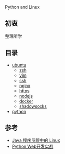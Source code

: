 Python and Linux

## 初衷
整理所学

## 目录
- [ubuntu](ubuntu.md)
  - [zsh](zsh.md)
  - [vim](vim.md)
  - [ssh](ssh.md)
  - [nginx](nginx.md)
  - [https](https.md)
  - [nodejs](nodejs.md)
  - [docker](docker.md)
  - [shadowsocks](shadowsocks.md)
- [python](python/python.md)

## 参考
- [Java 程序员眼中的 Linux](https://github.com/judasn/Linux-Tutorial)
- [Python Web开发实战](https://github.com/dongweiming/web_develop)
